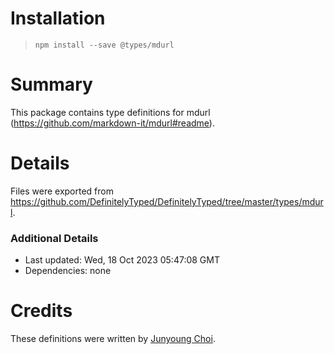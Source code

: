 # Installation
> `npm install --save @types/mdurl`

# Summary
This package contains type definitions for mdurl (https://github.com/markdown-it/mdurl#readme).

# Details
Files were exported from https://github.com/DefinitelyTyped/DefinitelyTyped/tree/master/types/mdurl.

### Additional Details
 * Last updated: Wed, 18 Oct 2023 05:47:08 GMT
 * Dependencies: none

# Credits
These definitions were written by [Junyoung Choi](https://github.com/rokt33r).

